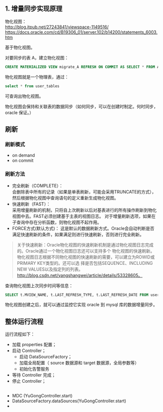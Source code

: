 ## 1. 增量同步实现原理
物化视图：   
http://blog.itpub.net/27243841/viewspace-1149516/       
https://docs.oracle.com/cd/B19306_01/server.102/b14200/statements_6003.htm


基于物化视图。

对要同步的表 A，建立物化视图：
```sql
CREATE MATERIALIZED VIEW migrate_A REFRESH ON COMMIT AS SELECT * FROM A;
```
物化视图就是一个物理表，通过：
```sql
select * from user_tables
```
可查询出物化视图。

物化视图会保持和关联表的数据同步（如何同步，可以在创建时制定。何时同步，oracle 保证。）

## 刷新
### 刷新模式
* on demand 
* on commit 


### 刷新方法
* 完全刷新（COMPLETE）：   
会删除表中所有的记录（如果是单表刷新，可能会采用TRUNCATE的方式），然后根据物化视图中查询语句的定义重新生成物化视图。
* 快速刷新（FAST）：   
采用增量刷新的机制，只将自上次刷新以后对基表进行的所有操作刷新到物化视图中去。FAST必须创建基于主表的视图日志。
对于增量刷新选项，如果在子查询中存在分析函数，则物化视图不起作用。
* FORCE方式(默认方式)：
这是默认的数据刷新方式。Oracle会自动判断是否满足快速刷新的条件，如果满足则进行快速刷新，否则进行完全刷新。
 
> 关于快速刷新：Oracle物化视图的快速刷新机制是通过物化视图日志完成的。Oracle通过一个物化视图日志还可以支持多个
物化视图的快速刷新。物化视图日志根据不同物化视图的快速刷新的需要，可以建立为ROWID或PRIMARY KEY类型的。还可以选
择是否包括SEQUENCE、INCLUDING NEW VALUES以及指定列的列表。     
http://blog.csdn.net/yangshangwei/article/details/53328605。

查询物化视图上次同步时间等信息：
```sql
SELECT t.MVIEW_NAME, t.LAST_REFRESH_TYPE, t.LAST_REFRESH_DATE FROM user_mviews t; 
```

物化视图创建之后，就可以通过监控它实现 oracle 到 mysql 库的数据增量同步。

## 整体运行流程
运行流程如下：
* 加载 properties 配置；
* 启动 Controller；
    - 启动 DataSourceFactory；
    - 加载全局配置（ source 数据源和 target 数据源，全局参数等）
    - 初始化告警服务
* 等待 Controller 完成；
* 停止 Controller；

##
- MDC (YuGongController.start)
- DataSourceFactory.dataSources(YuGongController.start)
- 
